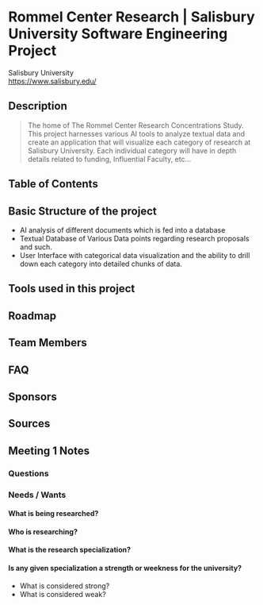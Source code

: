 # Rommel Center Research | Salisbury University Software Engineering Project

Salisbury University  
https://www.salisbury.edu/ 

## Description
> The home of The Rommel Center Research Concentrations Study. This project harnesses various AI tools to analyze textual data and create an application that will visualize each category of research at Salisbury University. Each individual category will have in depth details related to funding, Influential Faculty, etc...

## Table of Contents

## Basic Structure of the project
- AI analysis of different documents which is fed into a database
- Textual Database of Various Data points regarding research proposals and such.
- User Interface with categorical data visualization and the ability to drill down each category into detailed chunks of data.

## Tools used in this project

## Roadmap

## Team Members

## FAQ

## Sponsors

## Sources



## Meeting 1 Notes

### Questions 


### Needs / Wants
#### What is being researched?
#### Who is researching?
#### What is the research specialization?
#### Is any given specialization a strength or weekness for the university?
- What is considered strong?
- What is considered weak?
#### 
